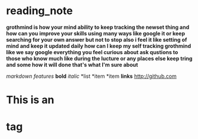# reading_note
**grothmind is how your mind ability to keep tracking the newset thing 
and how can you improve your skills using many ways like google it or keep searching for your own answer but not to stop 
also i feel it like setting of mind and keep it updated daily 
how can I keep my self tracking grothmind 
like we say google everything you feel curious about 
ask qustions to those who know much like during the lucture or any places else 
keep tring and some how it will done that's what I'm sure about**

*markdown features*
**bold**
*italic*
*list
*item
*item
**links**
http://github.com 

# This is an <h1> tag
